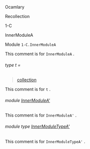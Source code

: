 Ocamlary

Recollection

1-C

InnerModuleA

Module `1-C.InnerModuleA`

This comment is for `InnerModuleA` .

<a id="type-t"></a>

###### type t =

> [collection](Ocamlary.Recollection.argument-1-C.md#type-collection)


This comment is for `t` .

<a id="module-InnerModuleA'"></a>

###### module [InnerModuleA'](Ocamlary.Recollection.argument-1-C.InnerModuleA.InnerModuleA'.md)

This comment is for `InnerModuleA'` .

<a id="module-type-InnerModuleTypeA'"></a>

###### module type [InnerModuleTypeA'](Ocamlary.Recollection.argument-1-C.InnerModuleA.module-type-InnerModuleTypeA'.md)

This comment is for `InnerModuleTypeA'` .